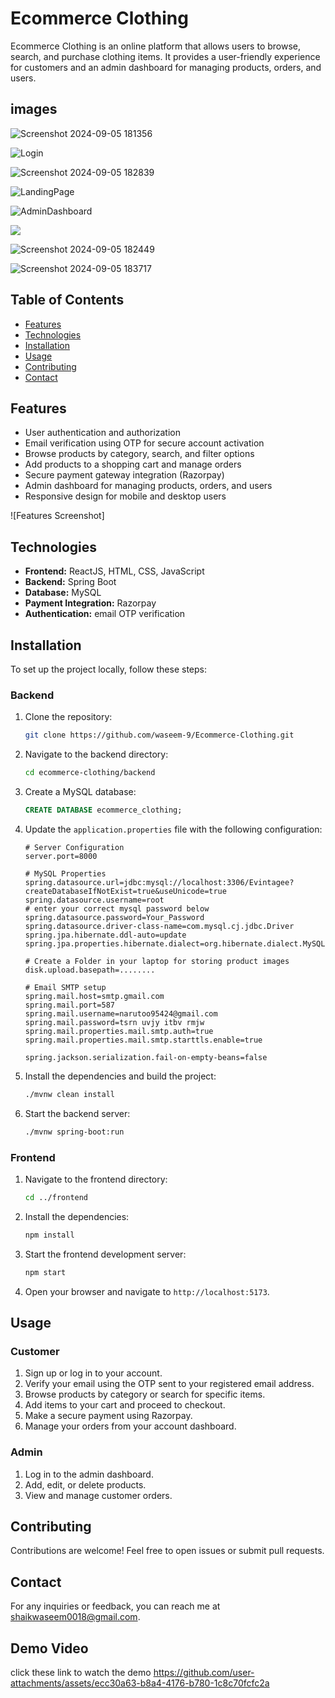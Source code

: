 # Ecommerce Clothing

Ecommerce Clothing is an online platform that allows users to browse, search, and purchase clothing items. It provides a user-friendly experience for customers and an admin dashboard for managing products, orders, and users.

## images
![Screenshot 2024-09-05 181356](https://github.com/user-attachments/assets/6709fce8-4cc5-4f01-b369-28b3e95c72c3)

![Login](https://github.com/user-attachments/assets/bc571fe0-76a6-4b36-a851-b7d89269b2b1)

![Screenshot 2024-09-05 182839](https://github.com/user-attachments/assets/8a9d26ea-a97f-49ea-baf0-c14d5b8e2a1f)

![LandingPage](https://github.com/user-attachments/assets/50754af3-9816-4aa3-87e5-483f801eab06)

![AdminDashboard](https://github.com/user-attachments/assets/ab1ca0da-6e6a-4f23-a5b0-f7de0f4a641a)

![](https://github.com/user-attachments/assets/f03ae0be-5e47-4f3a-b215-39792ce32bff)

![Screenshot 2024-09-05 182449](https://github.com/user-attachments/assets/37523929-62b4-4e03-9805-69fee0d70b50)

![Screenshot 2024-09-05 183717](https://github.com/user-attachments/assets/1025ca0b-dbc4-4a25-94e9-2c7f2851d484)













## Table of Contents

- [Features](#features)
- [Technologies](#technologies)
- [Installation](#installation)
- [Usage](#usage)
- [Contributing](#contributing)
- [Contact](#contact)

## Features

- User authentication and authorization
- Email verification using OTP for secure account activation
- Browse products by category, search, and filter options
- Add products to a shopping cart and manage orders
- Secure payment gateway integration (Razorpay)
- Admin dashboard for managing products, orders, and users
- Responsive design for mobile and desktop users

![Features Screenshot]

## Technologies

- **Frontend:** ReactJS, HTML, CSS, JavaScript
- **Backend:** Spring Boot
- **Database:** MySQL
- **Payment Integration:** Razorpay
- **Authentication:** email OTP verification

## Installation

To set up the project locally, follow these steps:

### Backend

1. Clone the repository:
    ```bash
    git clone https://github.com/waseem-9/Ecommerce-Clothing.git
    ```

2. Navigate to the backend directory:
    ```bash
    cd ecommerce-clothing/backend
    ```

3. Create a MySQL database:
    ```sql
    CREATE DATABASE ecommerce_clothing;
    ```

4. Update the `application.properties` file with the following configuration:

    ```properties
    # Server Configuration
    server.port=8000

    # MySQL Properties
    spring.datasource.url=jdbc:mysql://localhost:3306/Evintagee?createDatabaseIfNotExist=true&useUnicode=true
    spring.datasource.username=root
    # enter your correct mysql password below
    spring.datasource.password=Your_Password
    spring.datasource.driver-class-name=com.mysql.cj.jdbc.Driver
    spring.jpa.hibernate.ddl-auto=update
    spring.jpa.properties.hibernate.dialect=org.hibernate.dialect.MySQL57Dialect

    # Create a Folder in your laptop for storing product images
    disk.upload.basepath=........

    # Email SMTP setup
    spring.mail.host=smtp.gmail.com
    spring.mail.port=587
    spring.mail.username=narutoo95424@gmail.com
    spring.mail.password=tsrn uvjy itbv rmjw
    spring.mail.properties.mail.smtp.auth=true
    spring.mail.properties.mail.smtp.starttls.enable=true

    spring.jackson.serialization.fail-on-empty-beans=false
    ```

5. Install the dependencies and build the project:
    ```bash
    ./mvnw clean install
    ```

6. Start the backend server:
    ```bash
    ./mvnw spring-boot:run
    ```

### Frontend

1. Navigate to the frontend directory:
    ```bash
    cd ../frontend
    ```

2. Install the dependencies:
    ```bash
    npm install
    ```

3. Start the frontend development server:
    ```bash
    npm start
    ```

4. Open your browser and navigate to `http://localhost:5173`.

## Usage

### Customer

1. Sign up or log in to your account.
2. Verify your email using the OTP sent to your registered email address.
3. Browse products by category or search for specific items.
4. Add items to your cart and proceed to checkout.
5. Make a secure payment using Razorpay.
6. Manage your orders from your account dashboard.

### Admin

1. Log in to the admin dashboard.
2. Add, edit, or delete products.
3. View and manage customer orders.

## Contributing

Contributions are welcome! Feel free to open issues or submit pull requests.

## Contact

For any inquiries or feedback, you can reach me at shaikwaseem0018@gmail.com.

## Demo Video
click these link to watch the demo
https://github.com/user-attachments/assets/ecc30a63-b8a4-4176-b780-1c8c70fcfc2a


